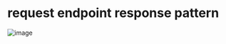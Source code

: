 # request endpoint response pattern

![image](https://github.com/user-attachments/assets/0fa28557-2dd9-4106-8acd-28e0012b6430)
